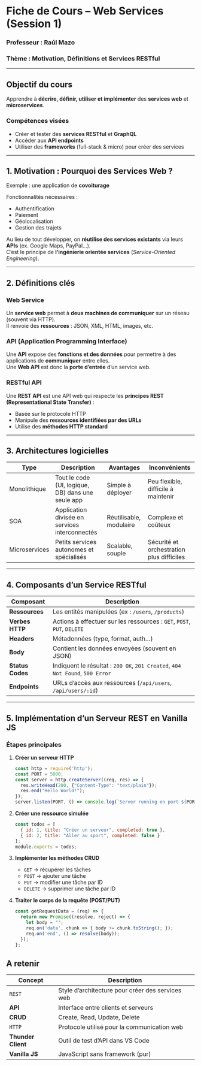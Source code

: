 # Fiche de Cours – Web Services (Session 1)
### Professeur : Raúl Mazo  
### Thème : Motivation, Définitions et Services RESTful  

---

##  Objectif du cours
Apprendre à **décrire, définir, utiliser et implémenter** des **services web** et **microservices**.

### Compétences visées
- Créer et tester des **services RESTful** et **GraphQL**  
- Accéder aux **API endpoints**  
- Utiliser des **frameworks** (full-stack & micro) pour créer des services

---

##  1. Motivation : Pourquoi des Services Web ?
Exemple : une application de **covoiturage**

Fonctionnalités nécessaires :
- Authentification   
- Paiement   
- Géolocalisation   
- Gestion des trajets   

Au lieu de tout développer, on **réutilise des services existants** via leurs **APIs** (ex. Google Maps, PayPal…).  
C’est le principe de **l’ingénierie orientée services** (*Service-Oriented Engineering*).

---

## 2. Définitions clés

### Web Service
Un **service web** permet à **deux machines de communiquer** sur un réseau (souvent via HTTP).  
Il renvoie des **ressources** : JSON, XML, HTML, images, etc.

### API (Application Programming Interface)
Une **API** expose des **fonctions et des données** pour permettre à des applications de **communiquer** entre elles.  
Une **Web API** est donc la **porte d’entrée** d’un service web.

### RESTful API
Une **REST API** est une API web qui respecte les **principes REST (Representational State Transfer)** :
- Basée sur le protocole HTTP  
- Manipule des **ressources identifiées par des URLs**  
- Utilise des **méthodes HTTP standard**  

---

##  3. Architectures logicielles

| Type | Description | Avantages | Inconvénients |
|------|--------------|------------|----------------|
|  Monolithique | Tout le code (UI, logique, DB) dans une seule app | Simple à déployer | Peu flexible, difficile à maintenir |
|  SOA | Application divisée en services interconnectés | Réutilisable, modulaire | Complexe et coûteux |
|  Microservices | Petits services autonomes et spécialisés | Scalable, souple | Sécurité et orchestration plus difficiles |

---

## 4. Composants d’un Service RESTful

| Composant | Description |
|------------|-------------|
| **Ressources** | Les entités manipulées (ex : `/users`, `/products`) |
| **Verbes HTTP** | Actions à effectuer sur les ressources : `GET`, `POST`, `PUT`, `DELETE` |
| **Headers** | Métadonnées (type, format, auth…) |
| **Body** | Contient les données envoyées (souvent en JSON) |
| **Status Codes** | Indiquent le résultat : `200 OK`, `201 Created`, `404 Not Found`, `500 Error` |
| **Endpoints** | URLs d’accès aux ressources (`/api/users`, `/api/users/:id`) |

---

## 5. Implémentation d’un Serveur REST en Vanilla JS

### Étapes principales
1. **Créer un serveur HTTP**
   ```js
   const http = require('http');
   const PORT = 5000;
   const server = http.createServer((req, res) => {
     res.writeHead(200, {"Content-Type": "text/plain"});
     res.end("Hello World!");
   });
   server.listen(PORT, () => console.log(`Server running on port ${PORT}`));
   ```

2. **Créer une ressource simulée**

    ```js
    const todos = [
      { id: 1, title: "Créer un serveur", completed: true },
      { id: 2, title: "Aller au sport", completed: false }
    ];
    module.exports = todos;
    ```


3. **Implémenter les méthodes CRUD**

   - `GET` → récupérer les tâches
   - `POST` → ajouter une tâche
   - `PUT` → modifier une tâche par ID
   - `DELETE` → supprimer une tâche par ID

4. **Traiter le corps de la requête (POST/PUT)**

    ```js
    const getRequestData = (req) => {
      return new Promise((resolve, reject) => {
        let body = "";
        req.on('data', chunk => { body += chunk.toString(); });
        req.on('end', () => resolve(body));
      });
    };
    ```

## A retenir

| Concept |	Description |
| --- | --- |
| `REST` | Style d’architecture pour créer des services web |
| **API** |	Interface entre clients et serveurs |
| **CRUD** |	Create, Read, Update, Delete |
| `HTTP`	| Protocole utilisé pour la communication web |
| **Thunder Client**	| Outil de test d’API dans VS Code |
| **Vanilla JS**	| JavaScript sans framework (pur) |
